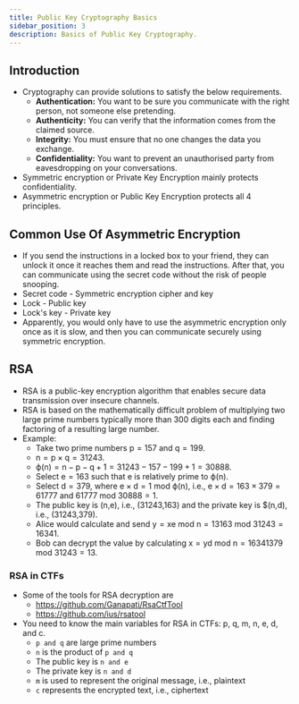 ```yaml
---
title: Public Key Cryptography Basics
sidebar_position: 3
description: Basics of Public Key Cryptography.
---
```


## Introduction
- Cryptography can provide solutions to satisfy the below requirements.
  - **Authentication:** You want to be sure you communicate with the right person, not someone else pretending.
  - **Authenticity:** You can verify that the information comes from the claimed source.
  - **Integrity:** You must ensure that no one changes the data you exchange.
  - **Confidentiality:** You want to prevent an unauthorised party from eavesdropping on your conversations.
- Symmetric encryption or Private Key Encryption mainly protects confidentiality.
- Asymmetric encryption or Public Key Encryption protects all 4 principles.

## Common Use Of Asymmetric Encryption
- If you send the instructions in a locked box to your friend, they can unlock it once it reaches them and read the instructions. After that, you can communicate using the secret code without the risk of people snooping.
- Secret code - Symmetric encryption cipher and key
- Lock - Public key
- Lock's key - Private key
- Apparently, you would only have to use the asymmetric encryption only once as it is slow, and then you can communicate securely using symmetric encryption.

## RSA
- RSA is a public-key encryption algorithm that enables secure data transmission over insecure channels.
- RSA is based on the mathematically difficult problem of multiplying two large prime numbers typically more than 300 digits each and finding factoring of a resulting large number.
- Example:
  - Take two prime numbers p = 157 and q = 199.
  - n = p × q = 31243.
  - ϕ(n) = n − p − q + 1 = 31243 − 157 − 199 + 1 = 30888.
  - Select e = 163 such that e is relatively prime to ϕ(n).
  - Select d = 379, where e × d = 1 mod ϕ(n), i.e., e × d = 163 × 379 = 61777 and 61777 mod 30888 = 1.
  -  The public key is (n,e), i.e., (31243,163) and the private key is $(n,d), i.e., (31243,379).
  -  Alice would calculate and send y = xe mod n = 13163 mod 31243 = 16341.
  -  Bob can decrypt the value by calculating x = yd mod n = 16341379 mod 31243 = 13.

### RSA in CTFs
- Some of the tools for RSA decryption are
  - https://github.com/Ganapati/RsaCtfTool
  - https://github.com/ius/rsatool
- You need to know the main variables for RSA in CTFs: p, q, m, n, e, d, and c. 
  - `p and q` are large prime numbers
  - `n` is the product of `p and q`
  - The public key is `n and e`
  - The private key is `n and d`
  - `m` is used to represent the original message, i.e., plaintext
  - `c` represents the encrypted text, i.e., ciphertext
